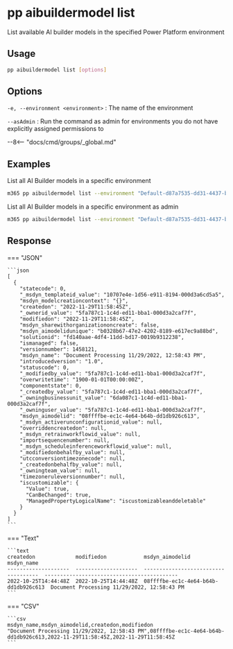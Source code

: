 # pp aibuildermodel list

List available AI builder models in the specified Power Platform environment

## Usage

```sh
pp aibuildermodel list [options]
```

## Options

`-e, --environment <environment>`
: The name of the environment

`--asAdmin`
: Run the command as admin for environments you do not have explicitly assigned permissions to

--8<-- "docs/cmd/groups/_global.md"

## Examples

List all AI Builder models in a specific environment

```sh
m365 pp aibuildermodel list --environment "Default-d87a7535-dd31-4437-bfe1-95340acd55c5"
```

List all AI Builder models in a specific environment as admin

```sh
m365 pp aibuildermodel list --environment "Default-d87a7535-dd31-4437-bfe1-95340acd55c5" --asAdmin
```

## Response

=== "JSON"

    ```json
    [
      {
        "statecode": 0,
        "_msdyn_templateid_value": "10707e4e-1d56-e911-8194-000d3a6cd5a5",
        "msdyn_modelcreationcontext": "{}",
        "createdon": "2022-11-29T11:58:45Z",
        "_ownerid_value": "5fa787c1-1c4d-ed11-bba1-000d3a2caf7f",
        "modifiedon": "2022-11-29T11:58:45Z",
        "msdyn_sharewithorganizationoncreate": false,
        "msdyn_aimodelidunique": "b0328b67-47e2-4202-8189-e617ec9a88bd",
        "solutionid": "fd140aae-4df4-11dd-bd17-0019b9312238",
        "ismanaged": false,
        "versionnumber": 1458121,
        "msdyn_name": "Document Processing 11/29/2022, 12:58:43 PM",
        "introducedversion": "1.0",
        "statuscode": 0,
        "_modifiedby_value": "5fa787c1-1c4d-ed11-bba1-000d3a2caf7f",
        "overwritetime": "1900-01-01T00:00:00Z",
        "componentstate": 0,
        "_createdby_value": "5fa787c1-1c4d-ed11-bba1-000d3a2caf7f",
        "_owningbusinessunit_value": "6da087c1-1c4d-ed11-bba1-000d3a2caf7f",
        "_owninguser_value": "5fa787c1-1c4d-ed11-bba1-000d3a2caf7f",
        "msdyn_aimodelid": "08ffffbe-ec1c-4e64-b64b-dd1db926c613",
        "_msdyn_activerunconfigurationid_value": null,
        "overriddencreatedon": null,
        "_msdyn_retrainworkflowid_value": null,
        "importsequencenumber": null,
        "_msdyn_scheduleinferenceworkflowid_value": null,
        "_modifiedonbehalfby_value": null,
        "utcconversiontimezonecode": null,
        "_createdonbehalfby_value": null,
        "_owningteam_value": null,
        "timezoneruleversionnumber": null,
        "iscustomizable": {
          "Value": true,
          "CanBeChanged": true,
          "ManagedPropertyLogicalName": "iscustomizableanddeletable"
        }
      }
    ]
    ```

=== "Text"

    ```text
    createdon             modifiedon            msdyn_aimodelid                       msdyn_name
    --------------------  --------------------  ------------------------------------  -------------------------------------------
    2022-10-25T14:44:48Z  2022-10-25T14:44:48Z  08ffffbe-ec1c-4e64-b64b-dd1db926c613  Document Processing 11/29/2022, 12:58:43 PM
    ```

=== "CSV"

    ```csv
    msdyn_name,msdyn_aimodelid,createdon,modifiedon
    "Document Processing 11/29/2022, 12:58:43 PM",08ffffbe-ec1c-4e64-b64b-dd1db926c613,2022-11-29T11:58:45Z,2022-11-29T11:58:45Z
    ```
